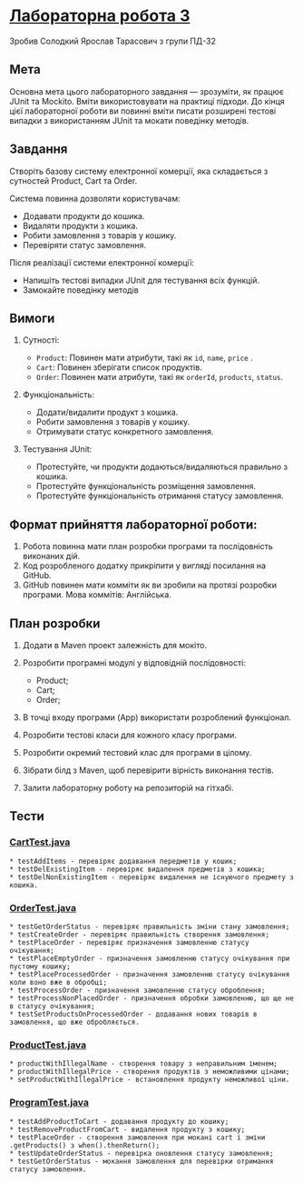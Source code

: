 ﻿# [Лабораторна робота 3](README.md)

Зробив Солодкий Ярослав Тарасович з групи ПД-32

## Мета

Основна мета цього лабораторного завдання — зрозуміти, як працює JUnit та Mockito. Вміти використовувати на практиці підходи. До кінця цієї лабораторної роботи ви повинні вміти писати розширені тестові випадки з використанням JUnit та мокати поведінку методів.

## Завдання

Створіть базову систему електронної комерції, яка складається з сутностей Product, Cart та Order. 

Система повинна дозволяти користувачам:

* Додавати продукти до кошика.
* Видаляти продукти з кошика.
* Робити замовлення з товарів у кошику.
* Перевіряти статус замовлення. 

Після реалізації системи електронної комерції:

* Напишіть тестові випадки JUnit для тестування всіх функцій.
* Замокайте поведінку методів 

## Вимоги

1. Сутності:
	* `Product`: Повинен мати атрибути, такі як `id`, `name`, `price` .
	* `Cart`: Повинен зберігати список продуктів.
	* `Order`: Повинен мати атрибути, такі як `orderId`, `products`, `status`.

1. Функціональність:
    * Додати/видалити продукт з кошика.
    * Робити замовлення з товарів у кошику.
    * Отримувати статус конкретного замовлення.

1.  Тестування JUnit:
	* Протестуйте, чи продукти додаються/видаляються правильно з кошика.
	* Протестуйте функціональність розміщення замовлення.
	* Протестуйте функціональність отримання статусу замовлення. 

## Формат прийняття лабораторної роботи: 

1. Робота повинна мати план розробки програми та послідовність виконаних дій.
1. Код розробленого додатку прикріпити у вигляді посилання на GitHub.
1. GitHub повинен мати комміти як ви зробили на протязі розробки програми. Мова коммітів: Англійська.

## План розробки

1. Додати в Maven проект залежність для мокіто.
1. Розробити програмні модулі у відповідній послідовності:

	- Product;
	- Cart;
	- Order;

1. В точці входу програми (App) використати розроблений функціонал.
1. Розробити тестові класи для кожного класу програми.
1. Розробити окремий тестовий клас для програми в цілому.
1. Зібрати білд з Maven, щоб перевірити вірність виконання тестів.
1. Залити лабораторну роботу на репозиторій на гітхабі.

## Тести
### [CartTest.java](src/test/java/com/solodkyi/java_labs/Lab3Test/CartTest.java)
	* testAddItems - перевіряє додавання передметів у кошик;
	* testDelExistingItem - перевіряє видалення предметів з кошика;
	* testDelNonExistingItem - перевіряє видалення не існуючого предмету з кошика.
### [OrderTest.java](src/test/java/com/solodkyi/java_labs/Lab3Test/OrderTest.java)
	* testGetOrderStatus - перевіряє правильність зміни стану замовлення;
	* testCreateOrder - перевіряє правильність створення замовлення;
	* testPlaceOrder - перевіряє призначення замовленню статусу очікування;
	* testPlaceEmptyOrder - призначення замовленню статусу очікування при пустому кошику;
	* testPlaceProcessedOrder - призначення замовленню статусу очікування коли воно вже в обробці;
	* testProcessOrder - призначення замовленню статусу оброблення;
	* testProcessNonPlacedOrder - призначення обробки замовленню, що ще не в статусу очікування;
	* testSetProductsOnProcessedOrder - додавання нових товарів в замовлення, що вже обробляється.
### [ProductTest.java](src/test/java/com/solodkyi/java_labs/Lab3Test/ProductTest.java)
	* productWithIllegalName - створення товару з неправильним іменем;
	* productWithIllegalPrice - створення продуктів з неможливими цінами;
	* setProductWithIllegalPrice - встановлення продукту неможливої ціни.
### [ProgramTest.java](src/test/java/com/solodkyi/java_labs/Lab3Test/ProgramTest.java)
	* testAddProductToCart - додавання продукту до кошику;
	* testRemoveProductFromCart - видалення продукту з кошику;
	* testPlaceOrder - створення замовлення при мокані cart і зміни .getProducts() з when().thenReturn();
	* testUpdateOrderStatus - перевірка оновлення статусу замовлення;
	* testGetOrderStatus - мокання замовлення для перевірки отримання статусу замовлення.
	